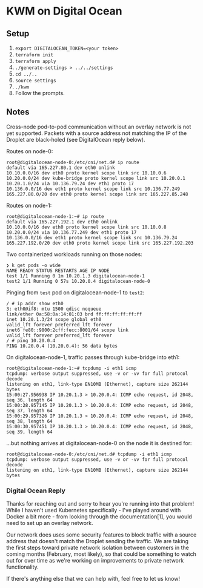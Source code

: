 # KWM on Digital Ocean

## Setup
1. `export DIGITALOCEAN_TOKEN=<your token>`
2. `terraform init`
3. `terraform apply`
4. `./generate-settings > ../../settings`
5. `cd ../..`
6. `source settings`
7. `./kwm`
8. Follow the prompts.

## Notes
Cross-node pod-to-pod communication without an overlay network is not yet
supported. Packets with a source address not matching the IP of the Droplet
are black-holed (see DigitalOcean reply below).

Routes on node-0:
```
root@digitalocean-node-0:/etc/cni/net.d# ip route
default via 165.227.80.1 dev eth0 onlink
10.10.0.0/16 dev eth0 proto kernel scope link src 10.10.0.6
10.20.0.0/24 dev kube-bridge proto kernel scope link src 10.20.0.1
10.20.1.0/24 via 10.136.79.24 dev eth1 proto 17
10.136.0.0/16 dev eth1 proto kernel scope link src 10.136.77.249
165.227.80.0/20 dev eth0 proto kernel scope link src 165.227.85.248
```

Routes on node-1:
```
root@digitalocean-node-1:~# ip route
default via 165.227.192.1 dev eth0 onlink
10.10.0.0/16 dev eth0 proto kernel scope link src 10.10.0.8
10.20.0.0/24 via 10.136.77.249 dev eth1 proto 17
10.136.0.0/16 dev eth1 proto kernel scope link src 10.136.79.24
165.227.192.0/20 dev eth0 proto kernel scope link src 165.227.192.203
```

Two containerized workloads running on those nodes:
```
❯ k get pods -o wide
NAME READY STATUS RESTARTS AGE IP NODE
test 1/1 Running 0 1m 10.20.1.3 digitalocean-node-1
test2 1/1 Running 0 57s 10.20.0.4 digitalocean-node-0
```

Pinging from `test` pod on digitalocean-node-1 to `test2`:
```
/ # ip addr show eth0
3: eth0@if8: mtu 1500 qdisc noqueue
link/ether 0a:58:0a:14:01:03 brd ff:ff:ff:ff:ff:ff
inet 10.20.1.3/24 scope global eth0
valid_lft forever preferred_lft forever
inet6 fe80::9800:2cff:fecc:8001/64 scope link
valid_lft forever preferred_lft forever
/ # ping 10.20.0.4
PING 10.20.0.4 (10.20.0.4): 56 data bytes
```

On digitalocean-node-1, traffic passes through kube-bridge into eth1:
```
root@digitalocean-node-1:~# tcpdump -i eth1 icmp
tcpdump: verbose output suppressed, use -v or -vv for full protocol decode
listening on eth1, link-type EN10MB (Ethernet), capture size 262144 bytes
15:00:27.956938 IP 10.20.1.3 > 10.20.0.4: ICMP echo request, id 2048, seq 36, length 64
15:00:28.957145 IP 10.20.1.3 > 10.20.0.4: ICMP echo request, id 2048, seq 37, length 64
15:00:29.957326 IP 10.20.1.3 > 10.20.0.4: ICMP echo request, id 2048, seq 38, length 64
15:00:30.957451 IP 10.20.1.3 > 10.20.0.4: ICMP echo request, id 2048, seq 39, length 64
```

...but nothing arrives at digitalocean-node-0 on the node it is destined for:
```
root@digitalocean-node-0:/etc/cni/net.d# tcpdump -i eth1 icmp
tcpdump: verbose output suppressed, use -v or -vv for full protocol decode
listening on eth1, link-type EN10MB (Ethernet), capture size 262144 bytes
```

### Digital Ocean Reply
Thanks for reaching out and sorry to hear you're running into that problem!
While I haven't used Kubernetes specifically - I've played around with Docker
a bit more - from looking through the documentation[1], you would need to set
up an overlay network.

Our network does uses some security features to block traffic with a source
address that doesn't match the Droplet sending the traffic. We are taking the
first steps toward private network isolation between customers in the coming
months (February, most likely), so that could be something to watch out for
over time as we're working on improvements to private network functionality.

If there's anything else that we can help with, feel free to let us know!
